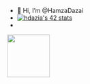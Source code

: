   - 👋 Hi, I’m @HamzaDazai
  - <a href="https://github.com/oakoudad/badge42"><img src="https://badge.mediaplus.ma/levi/hdazia" alt="hdazia's 42 stats" /></a>
  - <div id="header" align="center">
  <img src="https://media.giphy.com/media/M9gbBd9nbDrOTu1Mqx/giphy.gif" width="100"/>
</div>
